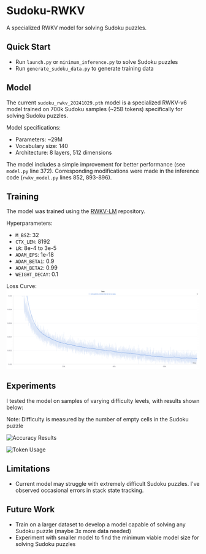 # Sudoku-RWKV

A specialized RWKV model for solving Sudoku puzzles.

## Quick Start

- Run `launch.py` or `minimum_inference.py` to solve Sudoku puzzles
- Run `generate_sudoku_data.py` to generate training data

## Model

The current `sudoku_rwkv_20241029.pth` model is a specialized RWKV-v6 model trained on 700k Sudoku samples (~25B tokens) specifically for solving Sudoku puzzles.

Model specifications:
- Parameters: ~29M
- Vocabulary size: 140
- Architecture: 8 layers, 512 dimensions

The model includes a simple improvement for better performance (see `model.py` line 372). Corresponding modifications were made in the inference code (`rwkv_model.py` lines 852, 893-896).

## Training

The model was trained using the [RWKV-LM](https://github.com/BlinkDL/RWKV-LM) repository.

Hyperparameters:
- `M_BSZ`: 32
- `CTX_LEN`: 8192
- `LR`: 8e-4 to 3e-5
- `ADAM_EPS`: 1e-18
- `ADAM_BETA1`: 0.9
- `ADAM_BETA2`: 0.99
- `WEIGHT_DECAY`: 0.1

Loss Curve:
![Training Loss Curve](./assets/loss.png)

## Experiments

I tested the model on samples of varying difficulty levels, with results shown below:

Note: Difficulty is measured by the number of empty cells in the Sudoku puzzle

![Accuracy Results](./assets/acc.png)

![Token Usage](./assets/token.png)

## Limitations

- Current model may struggle with extremely difficult Sudoku puzzles. I've observed occasional errors in stack state tracking.

## Future Work

- Train on a larger dataset to develop a model capable of solving any Sudoku puzzle (maybe 3x more data needed)
- Experiment with smaller model to find the minimum viable model size for solving Sudoku puzzles